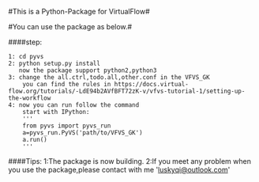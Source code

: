 #This is a Python-Package for VirtualFlow#

#You can use the package as below.#

####step:

    1: cd pyvs
    2: python setup.py install
       now the package support python2,python3
    3: change the all.ctrl,todo.all,other.conf in the VFVS_GK
        you can find the rules in https://docs.virtual-flow.org/tutorials/-LdE94b2AVfBFT72zK-v/vfvs-tutorial-1/setting-up-the-workflow
    4: now you can run follow the command
        start with IPython:
        '''
        from pyvs import pyvs_run
        a=pyvs_run.PyVS('path/to/VFVS_GK')
        a.run()
        '''
####Tips:
    1:The package is now building.
    2:If you meet any problem when you use the package,please contact with me 'luskyqi@outlook.com'
